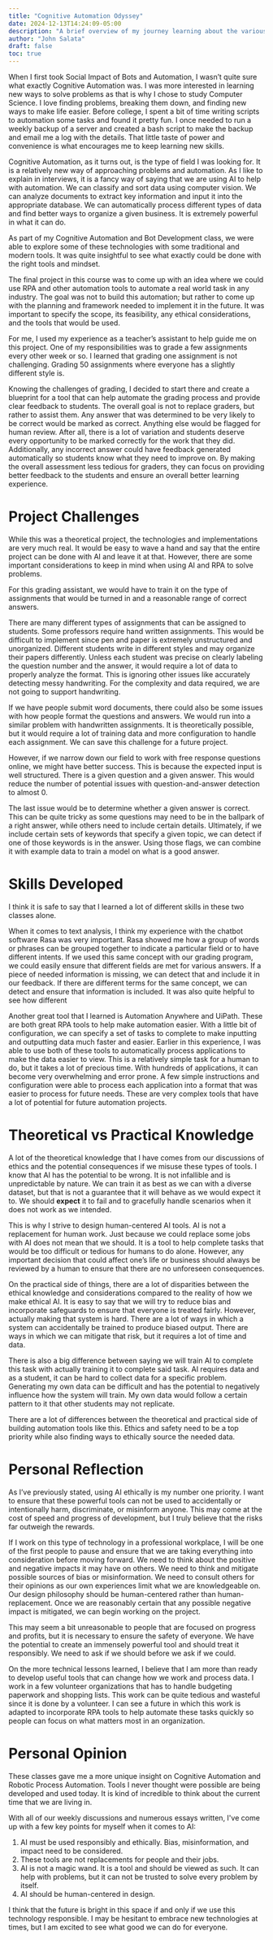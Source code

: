 ```yaml
---
title: "Cognitive Automation Odyssey"
date: 2024-12-13T14:24:09-05:00
description: "A brief overview of my journey learning about the various aspects Cognitive Automation and Robotic Process Automation tools"
author: "John Salata"
draft: false
toc: true
---
```


When I first took Social Impact of Bots and Automation, I wasn’t quite sure what exactly Cognitive Automation was. I was more interested in learning new ways to solve problems as that is why I chose to study Computer Science. I love finding problems, breaking them down, and finding new ways to make life easier. Before college, I spent a bit of time writing scripts to automation some tasks and found it pretty fun. I once needed to run a weekly backup of a server and created a bash script to make the backup and email me a log with the details. That little taste of power and convenience is what encourages me to keep learning new skills.

Cognitive Automation, as it turns out, is the type of field I was looking for. It is a relatively new way of approaching problems and automation. As I like to explain in interviews, it is a fancy way of saying that we are using AI to help with automation. We can classify and sort data using computer vision. We can analyze documents to extract key information and input it into the appropriate database. We can automatically process different types of data and find better ways to organize a given business. It is extremely powerful in what it can do.

As part of my Cognitive Automation and Bot Development class, we were able to explore some of these technologies with some traditional and modern tools. It was quite insightful to see what exactly could be done with the right tools and mindset.

The final project in this course was to come up with an idea where we could use RPA and other automation tools to automate a real world task in any industry. The goal was not to build this automation; but rather to come up with the planning and framework needed to implement it in the future. It was important to specify the scope, its feasibility, any ethical considerations, and the tools that would be used.

For me, I used my experience as a teacher’s assistant to help guide me on this project. One of my responsibilities was to grade a few assignments every other week or so. I learned that grading one assignment is not challenging. Grading 50 assignments where everyone has a slightly different style is.

Knowing the challenges of grading, I decided to start there and create a blueprint for a tool that can help automate the grading process and provide clear feedback to students. The overall goal is not to replace graders, but rather to assist them. Any answer that was determined to be very likely to be correct would be marked as correct. Anything else would be flagged for human review. After all, there is a lot of variation and students deserve every opportunity to be marked correctly for the work that they did. Additionally, any incorrect answer could have feedback generated automatically so students know what they need to improve on. By making the overall assessment less tedious for graders, they can focus on providing better feedback to the students and ensure an overall better learning experience.

# Project Challenges

While this was a theoretical project, the technologies and implementations are very much real. It would be easy to wave a hand and say that the entire project can be done with AI and leave it at that. However, there are some important considerations to keep in mind when using AI and RPA to solve problems.

For this grading assistant, we would have to train it on the type of assignments that would be turned in and a reasonable range of correct answers.

There are many different types of assignments that can be assigned to students. Some professors require hand written assignments. This would be difficult to implement since pen and paper is extremely unstructured and unorganized. Different students write in different styles and may organize their papers differently. Unless each student was precise on clearly labeling the question number and the answer, it would require a lot of data to properly analyze the format. This is ignoring other issues like accurately detecting messy handwriting. For the complexity and data required, we are not going to support handwriting.

If we have people submit word documents, there could also be some issues with how people format the questions and answers. We would run into a similar problem with handwritten assignments. It is theoretically possible, but it would require a lot of training data and more configuration to handle each assignment. We can save this challenge for a future project.

However, if we narrow down our field to work with free response questions online, we might have better success. This is because the expected input is well structured. There is a given question and a given answer. This would reduce the number of potential issues with question-and-answer detection to almost 0.

The last issue would be to determine whether a given answer is correct. This can be quite tricky as some questions may need to be in the ballpark of a right answer, while others need to include certain details. Ultimately, if we include certain sets of keywords that specify a given topic, we can detect if one of those keywords is in the answer. Using those flags, we can combine it with example data to train a model on what is a good answer.

# Skills Developed

I think it is safe to say that I learned a lot of different skills in these two classes alone.

When it comes to text analysis, I think my experience with the chatbot software Rasa was very important. Rasa showed me how a group of words or phrases can be grouped together to indicate a particular field or to have different intents. If we used this same concept with our grading program, we could easily ensure that different fields are met for various answers. If a piece of needed information is missing, we can detect that and include it in our feedback. If there are different terms for the same concept, we can detect and ensure that information is included. It was also quite helpful to see how different

Another great tool that I learned is Automation Anywhere and UiPath. These are both great RPA tools to help make automation easier. With a little bit of configuration, we can specify a set of tasks to complete to make inputting and outputting data much faster and easier. Earlier in this experience, I was able to use both of these tools to automatically process applications to make the data easier to view. This is a relatively simple task for a human to do, but it takes a lot of precious time. With hundreds of applications, it can become very overwhelming and error prone. A few simple instructions and configuration were able to process each application into a format that was easier to process for future needs. These are very complex tools that have a lot of potential for future automation projects.

# Theoretical vs Practical Knowledge

A lot of the theoretical knowledge that I have comes from our discussions of ethics and the potential consequences if we misuse these types of tools. I know that AI has the potential to be wrong. It is not infallible and is unpredictable by nature. We can train it as best as we can with a diverse dataset, but that is not a guarantee that it will behave as we would expect it to. We should **expect** it to fail and to gracefully handle scenarios when it does not work as we intended.

This is why I strive to design human-centered AI tools. AI is not a replacement for human work. Just because we could replace some jobs with AI does not mean that we should. It is a tool to help complete tasks that would be too difficult or tedious for humans to do alone. However, any important decision that could affect one’s life or business should always be reviewed by a human to ensure that there are no unforeseen consequences.

On the practical side of things, there are a lot of disparities between the ethical knowledge and considerations compared to the reality of how we make ethical AI. It is easy to say that we will try to reduce bias and incorporate safeguards to ensure that everyone is treated fairly. However, actually making that system is hard. There are a lot of ways in which a system can accidentally be trained to produce biased output. There are ways in which we can mitigate that risk, but it requires a lot of time and data.

There is also a big difference between saying we will train AI to complete this task with actually training it to complete said task. AI requires data and as a student, it can be hard to collect data for a specific problem. Generating my own data can be difficult and has the potential to negatively influence how the system will train. My own data would follow a certain pattern to it that other students may not replicate.

There are a lot of differences between the theoretical and practical side of building automation tools like this. Ethics and safety need to be a top priority while also finding ways to ethically source the needed data.

# Personal Reflection

As I’ve previously stated, using AI ethically is my number one priority. I want to ensure that these powerful tools can not be used to accidentally or intentionally harm, discriminate, or misinform anyone. This may come at the cost of speed and progress of development, but I truly believe that the risks far outweigh the rewards.

If I work on this type of technology in a professional workplace, I will be one of the first people to pause and ensure that we are taking everything into consideration before moving forward. We need to think about the positive and negative impacts it may have on others. We need to think and mitigate possible sources of bias or misinformation. We need to consult others for their opinions as our own experiences limit what we are knowledgeable on. Our design philosophy should be human-centered rather than human-replacement. Once we are reasonably certain that any possible negative impact is mitigated, we can begin working on the project.

This may seem a bit unreasonable to people that are focused on progress and profits, but it is necessary to ensure the safety of everyone. We have the potential to create an immensely powerful tool and should treat it responsibly. We need to ask if we should before we ask if we could.

On the more technical lessons learned, I believe that I am more than ready to develop useful tools that can change how we work and process data. I work in a few volunteer organizations that has to handle budgeting paperwork and shopping lists. This work can be quite tedious and wasteful since it is done by a volunteer. I can see a future in which this work is adapted to incorporate RPA tools to help automate these tasks quickly so people can focus on what matters most in an organization.

# Personal Opinion

These classes gave me a more unique insight on Cognitive Automation and Robotic Process Automation. Tools I never thought were possible are being developed and used today. It is kind of incredible to think about the current time that we are living in.

With all of our weekly discussions and numerous essays written, I've come up with a few key points for myself when it comes to AI:

1) AI must be used responsibly and ethically. Bias, misinformation, and impact need to be considered.
2) These tools are not replacements for people and their jobs.
3) AI is not a magic wand. It is a tool and should be viewed as such. It can help with problems, but it can not be trusted to solve every problem by itself.
4) AI should be human-centered in design.

I think that the future is bright in this space if and only if we use this technology responsible. I may be hesitant to embrace new technologies at times, but I am excited to see what good we can do for everyone.
